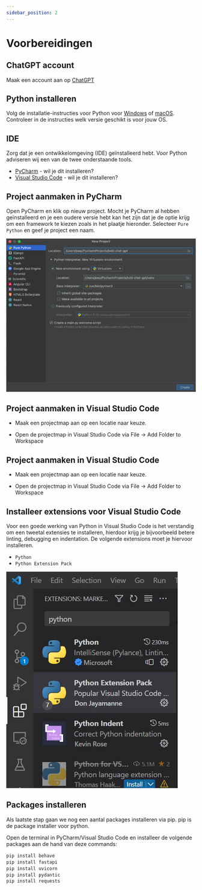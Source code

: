 ```yaml
---
sidebar_position: 2
---
```


# Voorbereidingen

## ChatGPT account

Maak een account aan op [ChatGPT](https://chat.openai.com/)

## Python installeren

Volg de installatie-instructies voor Python
voor [Windows](https://www.digitalocean.com/community/tutorials/install-python-windows-10)
of [macOS](https://www.makeuseof.com/how-to-install-python-on-mac/). Controleer in de instructies welk versie geschikt
is voor jouw OS.

## IDE

Zorg dat je een ontwikkelomgeving (IDE) geïnstalleerd hebt. Voor Python adviseren wij een van de twee onderstaande
tools.

- [PyCharm](https://www.jetbrains.com/pycharm/download) - wil je dit installeren?
- [Visual Studio Code](https://code.visualstudio.com/Download) - wil je dit installeren?

## Project aanmaken in PyCharm

Open PyCharm en klik op nieuw project. Mocht je PyCharm al hebben geïnstalleerd en je een oudere versie hebt kan het
zijn dat je de optie krijg om een framework te kiezen zoals in het plaatje hieronder. Selecteer `Pure Python` en geef je
project een naam.

![project.png](project.png)

##  Project aanmaken in Visual Studio Code
- Maak een projectmap aan op een locatie naar keuze.

- Open de projectmap in Visual Studio Code via File -> Add Folder to Workspace

## Project aanmaken in Visual Studio Code
- Maak een projectmap aan op een locatie naar keuze. 

- Open de projectmap in Visual Studio Code via File -> Add Folder to Workspace

## Installeer extensions voor Visual Studio Code

Voor een goede werking van Python in Visual Studio Code is het verstandig om een tweetal extensies te installeren,
hierdoor krijg je bijvoorbeeld betere linting, debugging en indentation.
De volgende extensions moet je hiervoor installeren.

- `Python`
- `Python Extension Pack`

![extension-python.jpg](extension-python.jpg)

## Packages installeren

Als laatste stap gaan we nog een aantal packages installeren via pip. pip is de package installer voor python. 

Open de terminal in PyCharm/Visual Studio Code en installeer de volgende packages aan de hand van deze commands:

```bash
pip install behave
pip install fastapi
pip install uvicorn
pip install pydantic
pip install requests
```
